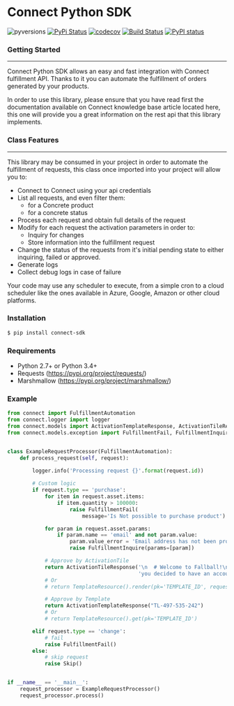 # Connect Python  SDK

![pyversions](https://img.shields.io/pypi/pyversions/connect-sdk.svg)  [![PyPi Status](https://img.shields.io/pypi/v/connect-sdk.svg)](https://pypi.org/project/connect-sdk/) [![codecov](https://codecov.io/gh/ingrammicro/connect-python-sdk/branch/master/graph/badge.svg)](https://codecov.io/gh/ingrammicro/connect-python-sdk) [![Build Status](https://travis-ci.org/ingrammicro/connect-python-sdk.svg?branch=master)](https://travis-ci.org/ingrammicro/connect-python-sdk) [![PyPI status](https://img.shields.io/pypi/status/connect-sdk.svg)](https://pypi.python.org/pypi/connect-sdk/)
### Getting Started
---
Connect Python SDK allows an easy and fast integration with Connect fulfillment API. Thanks to it you can automate the fulfillment of orders generated by your products.

In order to use this library, please ensure that you have read first the documentation available on Connect knowledge base article located here, this one will provide you a great information on the rest api that this library implements.
### Class Features
---
This library may be consumed in your project in order to automate the fulfillment of requests, this class once imported into your project will allow you to:

- Connect to Connect using your api credentials
- List all requests, and even filter them:
    - for a Concrete product
    - for a concrete status
- Process each request and obtain full details of the request
- Modify for each request the activation parameters in order to:
    - Inquiry for changes
    - Store information into the fulfillment request
- Change the status of the requests from it's initial pending state to either inquiring, failed or approved.
- Generate logs
- Collect debug logs in case of failure

Your code may use any scheduler to execute, from a simple cron to a cloud scheduler like the ones available in Azure, Google, Amazon or other cloud platforms.

### Installation

```sh
$ pip install connect-sdk
```

### Requirements
* Python 2.7+ or Python 3.4+
* Requests (https://pypi.org/project/requests/)
* Marshmallow (https://pypi.org/project/marshmallow/)

### Example
```python
from connect import FulfillmentAutomation
from connect.logger import logger
from connect.models import ActivationTemplateResponse, ActivationTileResponse
from connect.models.exception import FulfillmentFail, FulfillmentInquire, Skip


class ExampleRequestProcessor(FulfillmentAutomation):
    def process_request(self, request):
    
        logger.info('Processing request {}'.format(request.id))

        # Custom logic
        if request.type == 'purchase':
            for item in request.asset.items:
                if item.quantity > 100000:
                    raise FulfillmentFail(
                        message='Is Not possible to purchase product')

            for param in request.asset.params:
                if param.name == 'email' and not param.value:
                    param.value_error = 'Email address has not been provided, please provide one'
                    raise FulfillmentInquire(params=[param])

            # Approve by ActivationTile
            return ActivationTileResponse('\n  # Welcome to Fallball!\n\nYes, '
                                          'you decided to have an account in our amazing service!')
            # Or
            # return TemplateResource().render(pk='TEMPLATE_ID', request_id=req.id)

            # Approve by Template
            return ActivationTemplateResponse("TL-497-535-242")
            # Or
            # return TemplateResource().get(pk='TEMPLATE_ID')

        elif request.type == 'change':
            # fail
            raise FulfillmentFail()
        else:
            # skip request
            raise Skip()


if __name__ == '__main__':
    request_processor = ExampleRequestProcessor()
    request_processor.process()
```

